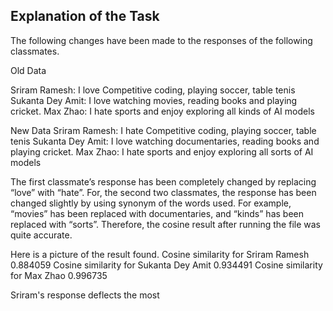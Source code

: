 ## Explanation of the Task

The following changes have been made to the responses of the following classmates.

Old Data

Sriram Ramesh: I love Competitive coding, playing soccer, table tenis
Sukanta Dey Amit: I love watching movies, reading books and playing cricket.
Max Zhao: I hate sports and enjoy exploring all kinds of AI models

New Data
Sriram Ramesh: I hate Competitive coding, playing soccer, table tenis
Sukanta Dey Amit: I love watching documentaries, reading books and playing cricket.
Max Zhao: I hate sports and enjoy exploring all sorts of AI models

The first classmate’s response has been completely changed by replacing “love” with “hate”. For, the second two classmates, the response has been changed slightly by using synonym of the words used. For example, “movies” has been replaced with documentaries, and “kinds” has been replaced with “sorts”. Therefore, the cosine result after running the file was quite accurate.

Here is a picture of the result found.
Cosine similarity for Sriram Ramesh 0.884059
Cosine similarity for Sukanta Dey Amit 0.934491
Cosine similarity for Max Zhao 0.996735

Sriram's response deflects the most
